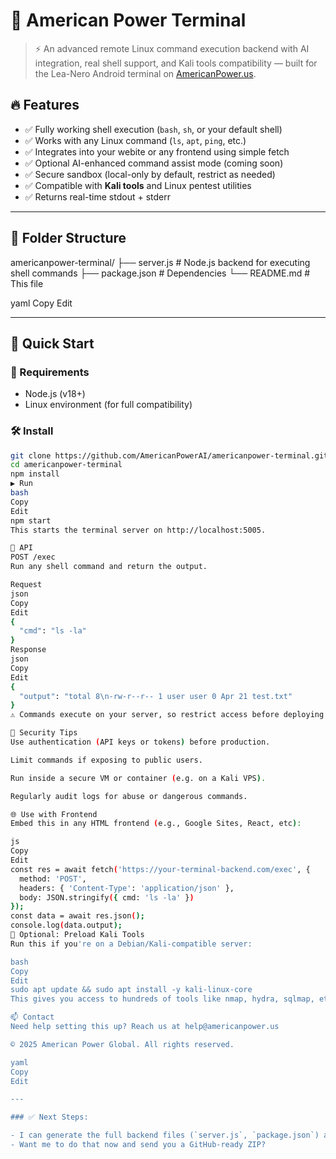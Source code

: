 # 🧠 American Power Terminal

> ⚡️ An advanced remote Linux command execution backend with AI integration, real shell support, and Kali tools compatibility — built for the Lea-Nero Android terminal on [AmericanPower.us](https://www.americanpower.us/).

## 🔥 Features

- ✅ Fully working shell execution (`bash`, `sh`, or your default shell)
- ✅ Works with any Linux command (`ls`, `apt`, `ping`, etc.)
- ✅ Integrates into your webite or any frontend using simple fetch
- ✅ Optional AI-enhanced command assist mode (coming soon)
- ✅ Secure sandbox (local-only by default, restrict as needed)
- ✅ Compatible with **Kali tools** and Linux pentest utilities
- ✅ Returns real-time stdout + stderr

---

## 📁 Folder Structure

americanpower-terminal/ ├── server.js # Node.js backend for executing shell commands ├── package.json # Dependencies └── README.md # This file

yaml
Copy
Edit

---

## 🚀 Quick Start

### 🔧 Requirements

- Node.js (v18+)
- Linux environment (for full compatibility)

### 🛠 Install

```bash
git clone https://github.com/AmericanPowerAI/americanpower-terminal.git
cd americanpower-terminal
npm install
▶️ Run
bash
Copy
Edit
npm start
This starts the terminal server on http://localhost:5005.

📡 API
POST /exec
Run any shell command and return the output.

Request
json
Copy
Edit
{
  "cmd": "ls -la"
}
Response
json
Copy
Edit
{
  "output": "total 8\n-rw-r--r-- 1 user user 0 Apr 21 test.txt"
}
⚠️ Commands execute on your server, so restrict access before deploying publicly.

🔐 Security Tips
Use authentication (API keys or tokens) before production.

Limit commands if exposing to public users.

Run inside a secure VM or container (e.g. on a Kali VPS).

Regularly audit logs for abuse or dangerous commands.

🌐 Use with Frontend
Embed this in any HTML frontend (e.g., Google Sites, React, etc):

js
Copy
Edit
const res = await fetch('https://your-terminal-backend.com/exec', {
  method: 'POST',
  headers: { 'Content-Type': 'application/json' },
  body: JSON.stringify({ cmd: 'ls -la' })
});
const data = await res.json();
console.log(data.output);
🧰 Optional: Preload Kali Tools
Run this if you're on a Debian/Kali-compatible server:

bash
Copy
Edit
sudo apt update && sudo apt install -y kali-linux-core
This gives you access to hundreds of tools like nmap, hydra, sqlmap, etc.

📫 Contact
Need help setting this up? Reach us at help@americanpower.us

© 2025 American Power Global. All rights reserved.

yaml
Copy
Edit

---

### ✅ Next Steps:

- I can generate the full backend files (`server.js`, `package.json`) and zip them for upload if you want.
- Want me to do that now and send you a GitHub-ready ZIP?
